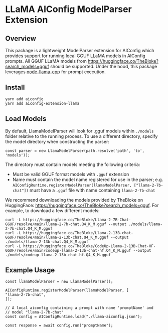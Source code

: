 # LLaMA AIConfig ModelParser Extension

## Overview

This package is a lightweight ModelParser extension for AIConfig which provides support for running local GGUF LLaMA models in AIConfig prompts. All GGUF LLaMA models from https://huggingface.co/TheBloke?search_models=gguf should be supported. Under the hood, this package leverages [node-llama-cpp](https://withcatai.github.io/node-llama-cpp/) for prompt execution.

## Install

```
yarn add aiconfig
yarn add aiconfig-extension-llama
```

## Load Models

By default, LlamaModelParser will look for .gguf models within `./models` folder relative to the running process. To use a different directory, specify the model directory when constructing the parser:

```
const parser = new LlamaModelParser(path.resolve('path', 'to', 'models'));
```

The directory must contain models meeting the following criteria:

- Must be valid GGUF format models with `.gguf` extension
- Name must contain the model name registered for use in the parser; e.g. `AIConfigRuntime.registerModelParser(llamaModelParser, ["llama-2-7b-chat"])` must have a `.gguf` file with name containing `llama-2-7b-chat`

We recommend downloading the models provided by TheBloke on HuggingFace: https://huggingface.co/TheBloke?search_models=gguf. For example, to download a few different models:

```
curl -L https://huggingface.co/TheBloke/Llama-2-7B-Chat-GGUF/resolve/main/llama-2-7b-chat.Q4_K_M.gguf --output ./models/llama-2-7b-chat.Q4_K_M.gguf
curl -L https://huggingface.co/TheBloke/Llama-2-13B-chat-GGUF/resolve/main/llama-2-13b-chat.Q4_K_M.gguf --output ./models/llama-2-13b-chat.Q4_K_M.gguf
curl -L https://huggingface.co/TheBloke/CodeUp-Llama-2-13B-Chat-HF-GGUF/resolve/main/codeup-llama-2-13b-chat-hf.Q4_K_M.gguf --output ./models/codeup-llama-2-13b-chat-hf.Q4_K_M.gguf
```

## Example Usage

```
const llamaModelParser = new LlamaModelParser();

AIConfigRuntime.registerModelParser(llamaModelParser, [
"llama-2-7b-chat",
]);

// A local aiconfig containing a prompt with name 'promptName' and
// model "llama-2-7b-chat"
const config = AIConfigRuntime.load("./llama-aiconfig.json");

const response = await config.run("promptName");
```
